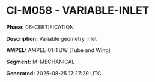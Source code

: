 # CI-M058 - VARIABLE-INLET

**Phase:** 06-CERTIFICATION

**Description:** Variable geometry inlet

**AMPEL:** AMPEL-01-TUW (Tube and Wing)

**Segment:** M-MECHANICAL

**Generated:** 2025-08-25 17:27:29 UTC
